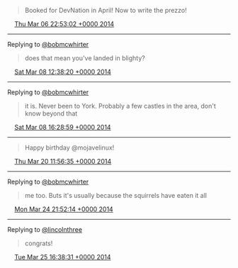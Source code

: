 > Booked for DevNation in April! Now to write the prezzo!

<img src="/images/twitter/media/tweet.ico" width="12" /> [Thu Mar 06 22:53:02 +0000 2014](https://twitter.com/kenfinnigan/status/441708060822999040)

----

Replying to [@bobmcwhirter](https://twitter.com/bobmcwhirter/status/442255035049992192)

> does that mean you've landed in blighty?

<img src="/images/twitter/media/tweet.ico" width="12" /> [Sat Mar 08 12:38:20 +0000 2014](https://twitter.com/kenfinnigan/status/442278138694107136)

----

Replying to [@bobmcwhirter](https://twitter.com/bobmcwhirter/status/442335612511985664)

> it is. Never been to York. Probably a few castles in the area, don't know beyond that

<img src="/images/twitter/media/tweet.ico" width="12" /> [Sat Mar 08 16:28:59 +0000 2014](https://twitter.com/kenfinnigan/status/442336187265855488)

----

> Happy birthday @mojavelinux!

<img src="/images/twitter/media/tweet.ico" width="12" /> [Thu Mar 20 11:56:35 +0000 2014](https://twitter.com/kenfinnigan/status/446616288501039104)

----

Replying to [@bobmcwhirter](https://twitter.com/bobmcwhirter/status/448204629650964480)

> me too. Buts it's usually because the squirrels have eaten it all

<img src="/images/twitter/media/tweet.ico" width="12" /> [Mon Mar 24 21:52:14 +0000 2014](https://twitter.com/kenfinnigan/status/448215741578641408)

----

Replying to [@lincolnthree](https://twitter.com/lincolnthree/status/448497080592371712)

> congrats!

<img src="/images/twitter/media/tweet.ico" width="12" /> [Tue Mar 25 16:38:31 +0000 2014](https://twitter.com/kenfinnigan/status/448499178822717440)
